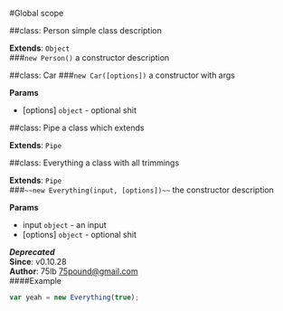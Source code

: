 #Global scope
<a name="Person"></a>

##class: Person
simple class description

**Extends**: `Object`  
<a name="Person"></a>
###`new Person()`
a constructor description

<a name="Car"></a>

##class: Car
<a name="Car"></a>
###`new Car([options])`
a constructor with args

**Params**
- [options] `object` - optional shit

<a name="Pipe"></a>

##class: Pipe
a class which extends

**Extends**: `Pipe`  
<a name="Everything"></a>

##class: Everything
a class with all trimmings

**Extends**: `Pipe`  
<a name="Everything"></a>
###`~~new Everything(input, [options])~~`
the constructor description

**Params**
- input `object` - an input
- [options] `object` - optional shit

***Deprecated***  
**Since**: v0.10.28  
**Author**: 75lb <75pound@gmail.com>  
####Example
```js
var yeah = new Everything(true);
```
